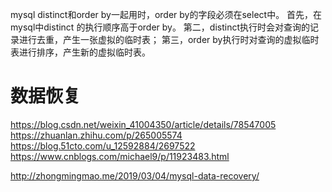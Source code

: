 mysql distinct和order by一起用时，order by的字段必须在select中。
首先，在mysql中distinct 的执行顺序高于order by。
第二，distinct执行时会对查询的记录进行去重，产生一张虚拟的临时表；
第三，order by执行时对查询的虚拟临时表进行排序，产生新的虚拟临时表。


# 数据恢复
https://blog.csdn.net/weixin_41004350/article/details/78547005
https://zhuanlan.zhihu.com/p/265005574
https://blog.51cto.com/u_12592884/2697522
https://www.cnblogs.com/michael9/p/11923483.html

http://zhongmingmao.me/2019/03/04/mysql-data-recovery/